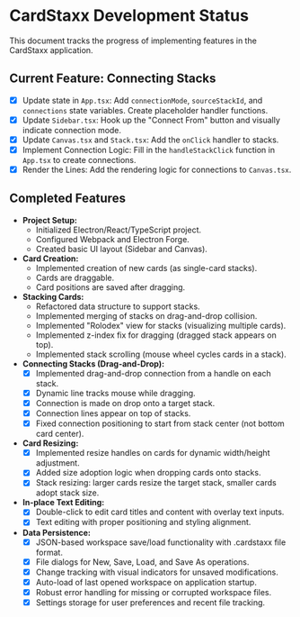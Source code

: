 # CardStaxx Development Status

This document tracks the progress of implementing features in the CardStaxx application.

## Current Feature: Connecting Stacks

- [x] Update state in `App.tsx`: Add `connectionMode`, `sourceStackId`, and `connections` state variables. Create placeholder handler functions.
- [x] Update `Sidebar.tsx`: Hook up the "Connect From" button and visually indicate connection mode.
- [x] Update `Canvas.tsx` and `Stack.tsx`: Add the `onClick` handler to stacks.
- [x] Implement Connection Logic: Fill in the `handleStackClick` function in `App.tsx` to create connections.
- [x] Render the Lines: Add the rendering logic for connections to `Canvas.tsx`.

## Completed Features

-   **Project Setup:**
    -   Initialized Electron/React/TypeScript project.
    -   Configured Webpack and Electron Forge.
    -   Created basic UI layout (Sidebar and Canvas).
-   **Card Creation:**
    -   Implemented creation of new cards (as single-card stacks).
    -   Cards are draggable.
    -   Card positions are saved after dragging.
-   **Stacking Cards:**
    -   Refactored data structure to support stacks.
    -   Implemented merging of stacks on drag-and-drop collision.
    -   Implemented "Rolodex" view for stacks (visualizing multiple cards).
    -   Implemented z-index fix for dragging (dragged stack appears on top).
    -   Implemented stack scrolling (mouse wheel cycles cards in a stack).
-   **Connecting Stacks (Drag-and-Drop):**
    -   [x] Implemented drag-and-drop connection from a handle on each stack.
    -   [x] Dynamic line tracks mouse while dragging.
    -   [x] Connection is made on drop onto a target stack.
    -   [x] Connection lines appear on top of stacks.
    -   [x] Fixed connection positioning to start from stack center (not bottom card center).
-   **Card Resizing:**
    -   [x] Implemented resize handles on cards for dynamic width/height adjustment.
    -   [x] Added size adoption logic when dropping cards onto stacks.
    -   [x] Stack resizing: larger cards resize the target stack, smaller cards adopt stack size.
-   **In-place Text Editing:**
    -   [x] Double-click to edit card titles and content with overlay text inputs.
    -   [x] Text editing with proper positioning and styling alignment.
-   **Data Persistence:**
    -   [x] JSON-based workspace save/load functionality with .cardstaxx file format.
    -   [x] File dialogs for New, Save, Load, and Save As operations.
    -   [x] Change tracking with visual indicators for unsaved modifications.
    -   [x] Auto-load of last opened workspace on application startup.
    -   [x] Robust error handling for missing or corrupted workspace files.
    -   [x] Settings storage for user preferences and recent file tracking.
